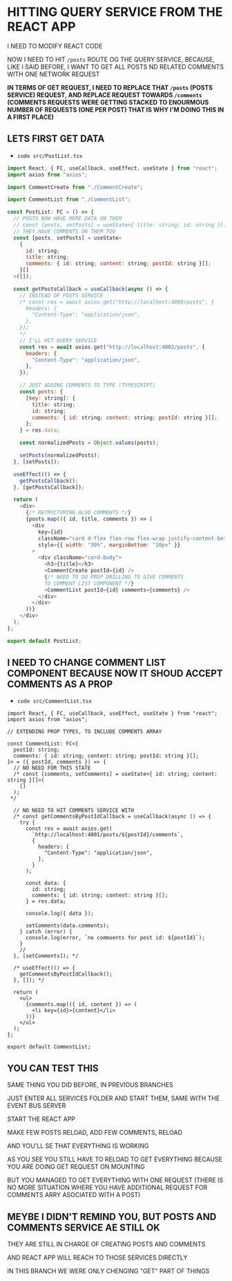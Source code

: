 # HITTING QUERY SERVICE FROM THE REACT APP

I NEED TO MODIFY REACT CODE

NOW I NEED TO HIT `/posts` ROUTE OG THE QUERY SERVICE, BECAUSE, LIKE I SAID BEFORE, I WANT TO GET ALL POSTS ND RELATED COMMENTS WITH ONE NETWORK REQUEST

**IN TERMS OF GET REQUEST, I NEED TO REPLACE THAT `/posts` (POSTS SERVICE) REQUEST, AND REPLACE REQUEST TOWARDS `/comments` (COMMENTS REQUESTS WERE GETTING STACKED TO ENOURMOUS NUMBER OF REQUESTS (ONE PER POST) THAT IS WHY I'M DOING THIS IN A FIRST PLACE)**

## LETS FIRST GET DATA

- `code src/PostList.tsx`

```js
import React, { FC, useCallback, useEffect, useState } from "react";
import axios from "axios";

import CommentCreate from "./CommentCreate";

import CommentList from "./CommentList";

const PostList: FC = () => {
  // POSTS NOW HAVE MORE DATA ON THEM
  // const [posts, setPosts] = useState<{ title: string; id: string }[]>([]);
  // THEY HAVE COMMENTS ON THEM TOO
  const [posts, setPosts] = useState<
    {
      id: string;
      title: string;
      comments: { id: string; content: string; postId: string }[];
    }[]
  >([]);

  const getPostsCallback = useCallback(async () => {
    // INSTEAD OF POSTS SERVICE
    /* const res = await axios.get("http://localhost:4000/posts", {
      headers: {
        "Content-Type": "application/json",
      },
    });
    */
    // I'LL HIT QUERY SERVICE
    const res = await axios.get("http://localhost:4002/posts", {
      headers: {
        "Content-Type": "application/json",
      },
    });

    // JUST ADDING COMMENTS TO TYPE (TYPESCRIPT)
    const posts: {
      [key: string]: {
        title: string;
        id: string;
        comments: { id: string; content: string; postId: string }[];
      };
    } = res.data;

    const normalizedPosts = Object.values(posts);

    setPosts(normalizedPosts);
  }, [setPosts]);

  useEffect(() => {
    getPostsCallback();
  }, [getPostsCallback]);

  return (
    <div>
      {/* RETRUCTURING ALSO COMMENTS */}
      {posts.map(({ id, title, comments }) => (
        <div
          key={id}
          className="card d-flex flex-row flex-wrap justify-content-between"
          style={{ width: "30%", marginBottom: "20px" }}
        >
          <div className="card-body">
            <h3>{title}</h3>
            <CommentCreate postId={id} />
            {/* NEED TO DO PROP DRILLING TO GIVE COMMENTS
            TO COMMENT LIST COMPONENT */}
            <CommentList postId={id} comments={comments} />
          </div>
        </div>
      ))}
    </div>
  );
};

export default PostList;
```

## I NEED TO CHANGE COMMENT LIST COMPONENT BECAUSE NOW IT SHOUD ACCEPT COMMENTS AS A PROP

- `code src/CommentList.tsx`

```tsx
import React, { FC, useCallback, useEffect, useState } from "react";
import axios from "axios";

// EXTENDING PROP TYPES, TO INCLUDE COMMENTS ARRAY

const CommentList: FC<{
  postId: string;
  comments: { id: string; content: string; postId: string }[];
}> = ({ postId, comments }) => {
  // NO NEED FOR THIS STATE
  /* const [comments, setComments] = useState<{ id: string; content: string }[]>(
    []
  );
 */

  // NO NEED TO HIT COMMENTS SERVICE WITH
  /* const getCommentsByPostIdCallback = useCallback(async () => {
    try {
      const res = await axios.get(
        `http://localhost:4001/posts/${postId}/comments`,
        {
          headers: {
            "Content-Type": "application/json",
          },
        }
      );

      const data: {
        id: string;
        comments: { id: string; content: string }[];
      } = res.data;

      console.log({ data });

      setComments(data.comments);
    } catch (error) {
      console.log(error, `no commoents for post id: ${postId}`);
    }
    //
  }, [setComments]); */

  /* useEffect(() => {
    getCommentsByPostIdCallback();
  }, []); */

  return (
    <ul>
      {comments.map(({ id, content }) => (
        <li key={id}>{content}</li>
      ))}
    </ul>
  );
};

export default CommentList;
```

## YOU CAN TEST THIS

SAME THING YOU DID BEFORE, IN PREVIOUS BRANCHES

JUST ENTER ALL SERVICES FOLDER AND START THEM, SAME WITH THE EVENT BUS SERVER

START THE REACT APP

MAKE FEW POSTS RELOAD, ADD FEW COMMENTS, RELOAD

AND YOU'LL SE THAT EVERYTHING IS WORKING

AS YOU SEE YOU STILL HAVE TO RELOAD TO GET EVERYTHING BECAUSE YOU ARE DOING GET REQUEST ON MOUNTING

BUT YOU MANAGED TO GET EVERYTHING WITH ONE REQUEST (THERE IS NO MORE SITUATION WHERE YOU HAVE ADDITIONAL REQUEST FOR COMMENTS ARRY ASOCIATED WITH A POST)

## MEYBE I DIDN'T REMIND YOU, BUT POSTS AND COMMENTS SERVICE AE STILL OK

THEY ARE STILL IN CHARGE OF CREATING POSTS AND COMMENTS

AND REACT APP WILL REACH TO THOSE SERVICES DIRECTLY

IN THIS BRANCH WE WERE ONLY CHENGING "GET" PART OF THINGS
